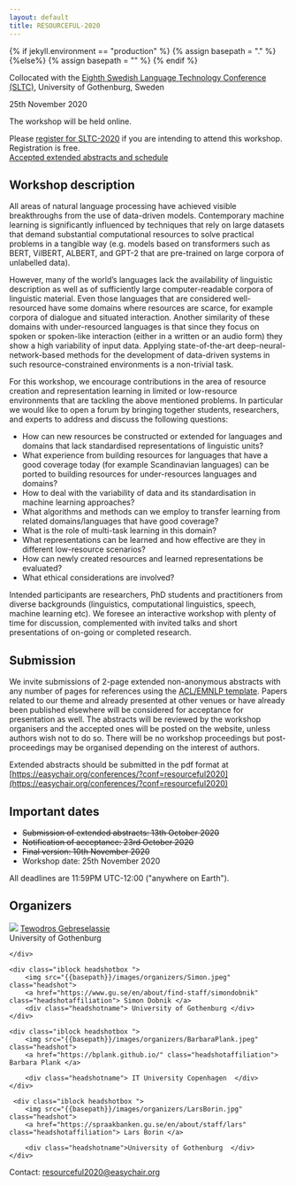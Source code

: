 ```yaml
---
layout: default
title: RESOURCEFUL-2020
---
```

{% if jekyll.environment  == "production" %}
        {% assign basepath = "." %}
        {%else%}
        {% assign basepath = "" %}
        {% endif %}

Collocated with the [Eighth Swedish Language Technology Conference (SLTC)](https://spraakbanken.gu.se/en/sltc2020), University of Gothenburg, Sweden

25th November 2020

The workshop will be held online.


<div class="update">
Please <a href="https://sunet.artologik.net/gu/SLTC2020-registration" target="_none">register for SLTC-2020</a> if you are intending to attend this workshop. Registration is free. <br>
<a href="{{basepath}}/schedule.html">Accepted extended abstracts and schedule</a>
</div>


<!---
        Update: <a>Submission of extended abstracts: 13th October 2020</a>
-->


## Workshop description

All areas of natural language processing have achieved visible breakthroughs from the use of data-driven models. Contemporary machine learning is significantly influenced by techniques that rely on large datasets that demand substantial computational resources to solve practical problems in a tangible way (e.g. models based on transformers such as BERT, VilBERT, ALBERT, and GPT-2 that are pre-trained on large corpora of unlabelled data).

However, many of the world’s languages lack the availability of linguistic description as well as of sufficiently large computer-readable corpora of linguistic material. Even those languages that are considered well-resourced have some domains where resources are scarce, for example corpora of dialogue and situated interaction. Another similarity of these domains with under-resourced languages is that since they focus on spoken or spoken-like interaction (either in a written or an audio form) they show a high variability of input data. Applying state-of-the-art deep-neural-network-based methods for the development of data-driven systems in such resource-constrained environments is a non-trivial task.

For this workshop, we encourage contributions in the area of resource creation and representation learning in limited or low-resource environments that are tackling the above mentioned problems. In particular we would like to open a forum by bringing together students, researchers, and experts to address and discuss the following questions:

  - How can new resources be constructed or extended for languages and domains that lack standardised representations of linguistic units?
  - What experience from building resources for languages that have a good coverage today (for example Scandinavian languages) can be ported to building resources for under-resources languages and domains?
  -  How to deal with the variability of data and its standardisation in machine learning approaches?
  - What algorithms and methods can we employ to transfer learning from related domains/languages that have good coverage?
  - What is the role of multi-task learning in this domain?
  - What representations can be learned and how effective are they in different low-resource scenarios?
  - How can newly created resources and learned representations be evaluated?
  - What ethical considerations are involved?

Intended participants are researchers, PhD students and practitioners from diverse backgrounds (linguistics, computational linguistics, speech, machine learning etc). We foresee an interactive workshop with plenty of time for discussion, complemented with invited talks and short presentations of on-going or completed research.


## Submission

We invite submissions of 2-page extended non-anonymous abstracts with any number of pages for references using the [ACL/EMNLP template](https://2020.emnlp.org/files/emnlp2020-templates.zip). Papers related to our theme and already presented at other venues or have already been published elsewhere will be considered for acceptance for presentation as well. The abstracts will be reviewed by the workshop organisers and the accepted ones will be posted on the website, unless authors wish not to do so. There will be no workshop proceedings but post-proceedings may be organised depending on the interest of authors.

Extended abstracts should be submitted in the pdf format at [https://easychair.org/conferences/?conf=resourceful2020](https://easychair.org/conferences/?conf=resourceful2020)


## Important dates

 - ~~Submission of extended abstracts: 13th October 2020~~
 - ~~Notification of acceptance: 23rd October 2020~~
 - ~~Final version: 10th November 2020~~
 - Workshop date: 25th November 2020

All deadlines are 11:59PM UTC-12:00 ("anywhere on Earth").


## Organizers

<div>
    <div class="iblock headshotbox ">
        <img src="{{basepath}}/images/organizers/tewodros.jpg" class="headshot">
                  <a href="https://www.linkedin.com/in/tewodros-abebe-gebreselassie-a7739772/" class="headshotaffiliation"> Tewodros Gebreselassie </a>
        <div class="headshotname">  University of Gothenburg</div>

    </div>

    <div class="iblock headshotbox ">
        <img src="{{basepath}}/images/organizers/Simon.jpeg" class="headshot">
        <a href="https://www.gu.se/en/about/find-staff/simondobnik" class="headshotaffiliation"> Simon Dobnik </a>         
        <div class="headshotname"> University of Gothenburg </div>
    </div>

    <div class="iblock headshotbox ">
        <img src="{{basepath}}/images/organizers/BarbaraPlank.jpeg" class="headshot">
        <a href="https://bplank.github.io/" class="headshotaffiliation"> Barbara Plank </a>

        <div class="headshotname"> IT University Copenhagen  </div>
    </div>

     <div class="iblock headshotbox ">  
        <img src="{{basepath}}/images/organizers/LarsBorin.jpg" class="headshot">
        <a href="https://spraakbanken.gu.se/en/about/staff/lars" class="headshotaffiliation"> Lars Borin </a>

        <div class="headshotname">University of Gothenburg  </div>
    </div>
</div>

Contact: [resourceful2020@easychair.org](mailto:resourceful2020@easychair.org)
